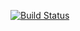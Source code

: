 [![Build Status](https://travis-ci.org/JoeBartelmo/marvin.png)](https://travis-ci.org/JoeBartelmo/marvin)

